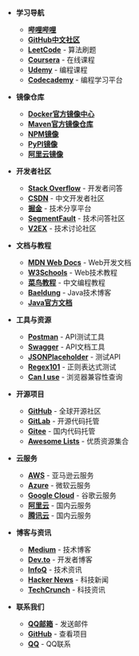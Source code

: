 - **学习导航**
  - [**哔哩哔哩**](https://www.bilibili.com/)
  - [**GitHub中文社区**](https://github.com/)
  - [**LeetCode**](https://leetcode.cn/) - 算法刷题
  - [**Coursera**](https://www.coursera.org/) - 在线课程
  - [**Udemy**](https://www.udemy.com/) - 编程课程
  - [**Codecademy**](https://www.codecademy.com/) - 编程学习平台

- **镜像仓库**
  - [**Docker官方镜像中心**](https://hub.docker.com/)
  - [**Maven官方镜像仓库**](https://mvnrepository.com/)
  - [**NPM镜像**](https://www.npmjs.com/)
  - [**PyPI镜像**](https://pypi.org/)
  - [**阿里云镜像**](https://developer.aliyun.com/mirror/)

- **开发者社区**
  - [**Stack Overflow**](https://stackoverflow.com/) - 开发者问答
  - [**CSDN**](https://www.csdn.net/) - 中文开发者社区
  - [**掘金**](https://juejin.cn/) - 技术分享平台
  - [**SegmentFault**](https://segmentfault.com/) - 技术问答社区
  - [**V2EX**](https://www.v2ex.com/) - 技术讨论社区

- **文档与教程**
  - [**MDN Web Docs**](https://developer.mozilla.org/) - Web开发文档
  - [**W3Schools**](https://www.w3schools.com/) - Web技术教程
  - [**菜鸟教程**](https://www.runoob.com/) - 中文编程教程
  - [**Baeldung**](https://www.baeldung.com/) - Java技术博客
  - [**Java官方文档**](https://docs.oracle.com/en/java/)

- **工具与资源**
  - [**Postman**](https://www.postman.com/) - API测试工具
  - [**Swagger**](https://swagger.io/) - API文档工具
  - [**JSONPlaceholder**](https://jsonplaceholder.typicode.com/) - 测试API
  - [**Regex101**](https://regex101.com/) - 正则表达式测试
  - [**Can I use**](https://caniuse.com/) - 浏览器兼容性查询

- **开源项目**
  - [**GitHub**](https://github.com/) - 全球开源社区
  - [**GitLab**](https://about.gitlab.com/) - 开源代码托管
  - [**Gitee**](https://gitee.com/) - 国内代码托管
  - [**Awesome Lists**](https://github.com/sindresorhus/awesome) - 优质资源集合

- **云服务**
  - [**AWS**](https://aws.amazon.com/) - 亚马逊云服务
  - [**Azure**](https://azure.microsoft.com/) - 微软云服务
  - [**Google Cloud**](https://cloud.google.com/) - 谷歌云服务
  - [**阿里云**](https://www.aliyun.com/) - 国内云服务
  - [**腾讯云**](https://cloud.tencent.com/) - 国内云服务

- **博客与资讯**
  - [**Medium**](https://medium.com/) - 技术博客
  - [**Dev.to**](https://dev.to/) - 开发者博客
  - [**InfoQ**](https://www.infoq.cn/) - 技术资讯
  - [**Hacker News**](https://news.ycombinator.com/) - 科技新闻
  - [**TechCrunch**](https://techcrunch.com/) - 科技资讯

- **联系我们**
  - [**QQ邮箱**](mailto:1017834057@qq.com) - 发送邮件
  - [**GitHub**](https://github.com/dby321) - 查看项目
  - [**QQ**](tencent://message/?uin=1017834057) - QQ联系

